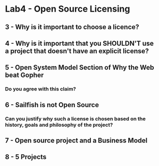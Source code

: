 # Lab4 - Open Source Licensing
## 3 - Why is it important to choose a licence?

## 4 - Why is it important that you SHOULDN'T use a project that doesn't have an explicit license?

## 5 - Open System Model Section of Why the Web beat Gopher
### Do you agree with this claim?

## 6 -  Sailfish is not Open Source
### Can you justify why such a license is chosen based on the history, goals and philosophy of the project?

## 7 - Open source project and a Business Model

## 8 -  5 Projects
